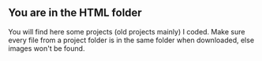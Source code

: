 <h2>You are in the HTML folder</h2>
<p>You will find here some projects (old projects mainly) I coded. Make sure every file from a project folder is in the same folder when downloaded, else images won't be found.</p>
